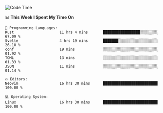 <!-- [![Top Langs](https://github-readme-stats.vercel.app/api/top-langs/?username=gagahsyuja&theme=dracula&hide_border=true&border_radius=7)](https://github.com/anuraghazra/github-readme-stats) -->

<!--START_SECTION:waka-->
![Code Time](http://img.shields.io/badge/Code%20Time-511%20hrs%201%20min-blue)

📊 **This Week I Spent My Time On** 

```text
💬 Programming Languages: 
Rust                     11 hrs 4 mins       █████████████████░░░░░░░░   67.09 % 
Svelte                   4 hrs 19 mins       ███████░░░░░░░░░░░░░░░░░░   26.18 % 
conf                     19 mins             ░░░░░░░░░░░░░░░░░░░░░░░░░   01.92 % 
TOML                     13 mins             ░░░░░░░░░░░░░░░░░░░░░░░░░   01.33 % 
JSON                     11 mins             ░░░░░░░░░░░░░░░░░░░░░░░░░   01.14 % 

🔥 Editors: 
Neovim                   16 hrs 30 mins      █████████████████████████   100.00 % 

💻 Operating System: 
Linux                    16 hrs 30 mins      █████████████████████████   100.00 % 
```


<!--END_SECTION:waka-->
